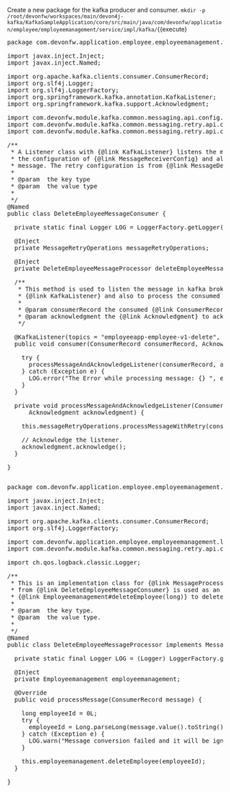 Create a new package for the kafka producer and consumer.
`mkdir -p /root/devonfw/workspaces/main/devon4j-kafka/KafkaSampleApplication/core/src/main/java/com/devonfw/application/employee/employeemanagement/service/impl/kafka/`{{execute}

<pre class="file" data-filename="devonfw/workspaces/main/devon4j-kafka/KafkaSampleApplication/core/src/main/java/com/devonfw/application/employee/employeemanagement/service/impl/kafka/DeleteEmployeeMessageConsumer.java">
package com.devonfw.application.employee.employeemanagement.service.impl.kafka;

import javax.inject.Inject;
import javax.inject.Named;

import org.apache.kafka.clients.consumer.ConsumerRecord;
import org.slf4j.Logger;
import org.slf4j.LoggerFactory;
import org.springframework.kafka.annotation.KafkaListener;
import org.springframework.kafka.support.Acknowledgment;

import com.devonfw.module.kafka.common.messaging.api.config.MessageReceiverConfig;
import com.devonfw.module.kafka.common.messaging.retry.api.client.MessageRetryOperations;
import com.devonfw.module.kafka.common.messaging.retry.api.config.MessageDefaultRetryConfig;

/**
 * A Listener class with {@link KafkaListener} listens the message for the given topic and group name. This class uses
 * the configuration of {@link MessageReceiverConfig} and also retry pattern of devon kafka to process the consumed
 * message. The retry configuration is from {@link MessageDefaultRetryConfig}.
 *
 * @param <K> the key type
 * @param <V> the value type
 *
 */
@Named
public class DeleteEmployeeMessageConsumer<K, V> {

  private static final Logger LOG = LoggerFactory.getLogger(DeleteEmployeeMessageConsumer.class);

  @Inject
  private MessageRetryOperations<K, V> messageRetryOperations;

  @Inject
  private DeleteEmployeeMessageProcessor<K, V> deleteEmployeeMessageProcessor;

  /**
   * This method is used to listen the message in kafka broker for the given topic and group name in
   * {@link KafkaListener} and also to process the consumed message, to delete the employee exists in the DB.
   *
   * @param consumerRecord the consumed {@link ConsumerRecord}
   * @param acknowledgment the {@link Acknowledgment} to acknowledge the listener that message has been processed.
   */

  @KafkaListener(topics = "employeeapp-employee-v1-delete", groupId = "${messaging.kafka.consumer.groupId}", containerFactory = "kafkaListenerContainerFactory")
  public void consumer(ConsumerRecord<K, V> consumerRecord, Acknowledgment acknowledgment) {

    try {
      processMessageAndAcknowledgeListener(consumerRecord, acknowledgment);
    } catch (Exception e) {
      LOG.error("The Error while processing message: {} ", e);
    }
  }

  private void processMessageAndAcknowledgeListener(ConsumerRecord<K, V> consumerRecord,
      Acknowledgment acknowledgment) {

    this.messageRetryOperations.processMessageWithRetry(consumerRecord, this.deleteEmployeeMessageProcessor);

    // Acknowledge the listener.
    acknowledgment.acknowledge();
  }

}

</pre>

<pre class="file" data-filename="devonfw/workspaces/main/devon4j-kafka/KafkaSampleApplication/core/src/main/java/com/devonfw/application/employee/employeemanagement/service/impl/kafka/DeleteEmployeeMessageProcessor.java">
package com.devonfw.application.employee.employeemanagement.service.impl.kafka;

import javax.inject.Inject;
import javax.inject.Named;

import org.apache.kafka.clients.consumer.ConsumerRecord;
import org.slf4j.LoggerFactory;

import com.devonfw.application.employee.employeemanagement.logic.api.Employeemanagement;
import com.devonfw.module.kafka.common.messaging.retry.api.client.MessageProcessor;

import ch.qos.logback.classic.Logger;

/**
 * This is an implementation class for {@link MessageProcessor}. Here in this sample application the consumed message
 * from {@link DeleteEmployeeMessageConsumer} is used as an information for
 * {@link Employeemanagement#deleteEmployee(long)} to delete an employee already exists in the DB.
 *
 * @param <K> the key type.
 * @param <V> the value type.
 *
 */
@Named
public class DeleteEmployeeMessageProcessor<K, V> implements MessageProcessor<K, V> {

  private static final Logger LOG = (Logger) LoggerFactory.getLogger(DeleteEmployeeMessageProcessor.class);

  @Inject
  private Employeemanagement employeemanagement;

  @Override
  public void processMessage(ConsumerRecord<K, V> message) {

    long employeeId = 0L;
    try {
      employeeId = Long.parseLong(message.value().toString());
    } catch (Exception e) {
      LOG.warn("Message conversion failed and it will be ignored", e);
    }

    this.employeemanagement.deleteEmployee(employeeId);
  }

}

</pre>